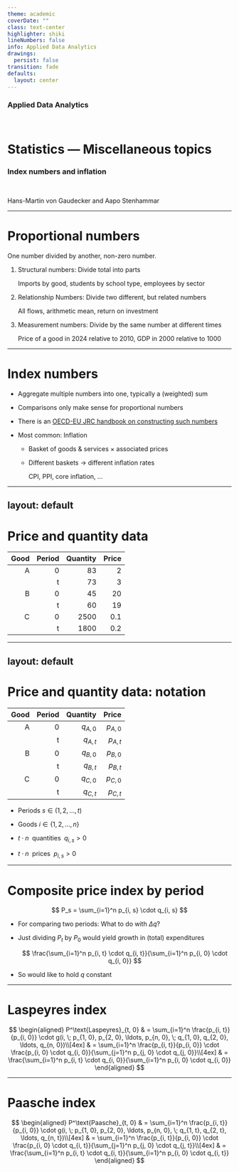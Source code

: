 ```yaml
---
theme: academic
coverDate: ""
class: text-center
highlighter: shiki
lineNumbers: false
info: Applied Data Analytics
drawings:
  persist: false
transition: fade
defaults:
  layout: center
---
```


### Applied Data Analytics

<br/>

# Statistics — Miscellaneous topics

### Index numbers and inflation

<br/>

Hans-Martin von Gaudecker and Aapo Stenhammar

---

# Proportional numbers

One number divided by another, non-zero number.

1. Structural numbers: Divide total into parts

   Imports by good, students by school type, employees by sector

2. Relationship Numbers: Divide two different, but related numbers

   All flows, arithmetic mean, return on investment

3. Measurement numbers: Divide by the same number at different times

   Price of a good in 2024 relative to 2010, GDP in 2000 relative to 1000

---

# Index numbers

- Aggregate multiple numbers into one, typically a (weighted) sum

- Comparisons only make sense for proportional numbers

- There is an [OECD-EU JRC handbook on constructing such
  numbers](https://doi.org/10.1787/9789264043466-en)

- Most common: Inflation

  - Basket of goods & services × associated prices

  - Different baskets → different inflation rates

    CPI, PPI, core inflation, ...

---
layout: default
---

# Price and quantity data

<div class="flex">
<div>

| Good | Period | Quantity | Price |
| ---: | -----: | -------: | ----: |
|    A |      0 |       83 |     2 |
|      |      t |       73 |     3 |
|    B |      0 |       45 |    20 |
|      |      t |       60 |    19 |
|    C |      0 |     2500 |   0.1 |
|      |      t |     1800 |   0.2 |

</div>
</div>

---
layout: default
---

# Price and quantity data: notation

<div class="flex gap-16">
<div>

| Good | Period |   Quantity |      Price |
| ---: | -----: | ---------: | ---------: |
|    A |      0 | $q_{A, 0}$ | $p_{A, 0}$ |
|      |      t | $q_{A, t}$ | $p_{A, t}$ |
|    B |      0 | $q_{B, 0}$ | $p_{B, 0}$ |
|      |      t | $q_{B, t}$ | $p_{B, t}$ |
|    C |      0 | $q_{C, 0}$ | $p_{C, 0}$ |
|      |      t | $q_{C, t}$ | $p_{C, t}$ |

</div>
<div>

- Periods $s \in (1, 2, \ldots, t)$

- Goods $i \in \{1, 2, \ldots, n\}$

- $t \cdot n \;$ quantities $\;q_{i, s} > 0$

- $t \cdot n \;$ prices $\;p_{i, s} > 0$


</div>
</div>

---

# Composite price index by period

$$
P_s = \sum_{i=1}^n p_{i, s} \cdot q_{i, s}
$$

- For comparing two periods: What to do with $\Delta q$?

- Just dividing $P_t$ by $P_{0}$ would yield growth in (total) expenditures

  $$
  \frac{\sum_{i=1}^n p_{i, t} \cdot q_{i, t}}{\sum_{i=1}^n p_{i, 0} \cdot q_{i, 0}}
  $$

- So would like to hold $q$ constant

---

# Laspeyres index

$$
\begin{aligned}
P^\text{Laspeyres}_{t, 0} & = \sum_{i=1}^n \frac{p_{i, t}}{p_{i, 0}} \cdot g(i, \; p_{1, 0}, p_{2, 0}, \ldots, p_{n, 0}, \; q_{1, 0}, q_{2, 0}, \ldots, q_{n, 0})\\[4ex]
  & = \sum_{i=1}^n \frac{p_{i, t}}{p_{i, 0}} \cdot \frac{p_{i, 0} \cdot q_{i, 0}}{\sum_{j=1}^n p_{j, 0} \cdot q_{j, 0}}\\[4ex]
  & = \frac{\sum_{i=1}^n p_{i, t} \cdot q_{i, 0}}{\sum_{i=1}^n p_{i, 0} \cdot q_{i, 0}}
\end{aligned}
$$


---

# Paasche index

$$
\begin{aligned}
P^\text{Paasche}_{t, 0} & = \sum_{i=1}^n \frac{p_{i, t}}{p_{i, 0}} \cdot g(i, \; p_{1, 0}, p_{2, 0}, \ldots, p_{n, 0}, \; q_{1, t}, q_{2, t}, \ldots, q_{n, t})\\[4ex]
  & = \sum_{i=1}^n \frac{p_{i, t}}{p_{i, 0}} \cdot \frac{p_{i, 0} \cdot q_{i, t}}{\sum_{j=1}^n p_{j, 0} \cdot q_{j, t}}\\[4ex]
  & = \frac{\sum_{i=1}^n p_{i, t} \cdot q_{i, t}}{\sum_{i=1}^n p_{i, 0} \cdot q_{i, t}}
\end{aligned}
$$
